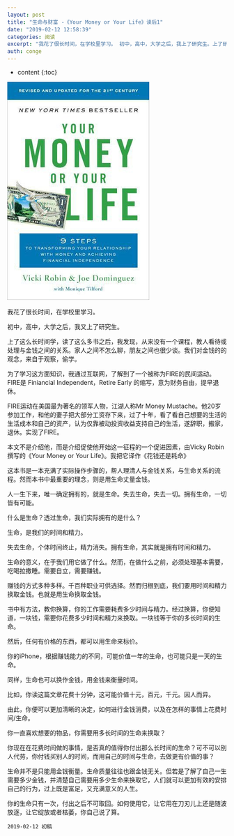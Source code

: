 ```yaml
---
layout: post
title: "生命与财富 -《Your Money or Your Life》读后1"
date: "2019-02-12 12:58:39"
categories: 阅读
excerpt: "我花了很长时间，在学校里学习。 初中，高中，大学之后，我上了研究生。上了研究生毕业之后，又去了美国读博士。几年之后，博士学位没拿到，就又拿了个硕..."
auth: conge
---
```

* content
{:toc}

![ ](/assets/images/阅读/118382-a33f52b8e81d09fc.jpg)

我花了很长时间，在学校里学习。

初中，高中，大学之后，我又上了研究生。

上了这么长时间学，读了这么多书之后，我发现，从来没有一个课程，教人看待或处理与金钱之间的关系。家人之间不怎么聊，朋友之间也很少谈。我们对金钱的的观念，来自于观察，偷学。

为了学习这方面知识，我通过互联网，了解到了一个被称为FIRE的民间运动。FIRE是 Finiancial Independent，Retire Early 的缩写，意为财务自由，提早退休。

FIRE运动在美国最为著名的领军人物，江湖人称Mr Money Mustache。他20岁参加工作，和他的妻子把大部分工资存下来，过了十年，看了看自己想要的生活的生活成本和自己的资产，认为仅靠被动投资收益支持自己的生活，遂辞职，搬家，退休。实现了FIRE。

本文不是介绍他，而是介绍促使他开始这一征程的一个促进因素，由Vicky Robin撰写的《Your Money or Your Life》。我把它译作《花钱还是耗命》

这本书是一本充满了实际操作步骤的，帮人理清人与金钱关系，与生命关系的流程。然而本书中最重要的理念，则是用生命丈量金钱。

人一生下来，唯一确定拥有的，就是生命。失去生命，失去一切。拥有生命，一切皆有可能。

什么是生命？透过生命，我们实际拥有的是什么？

生命，是我们的时间和精力。

失去生命，个体时间终止，精力消失。拥有生命，其实就是拥有时间和精力。

生命的意义，在于我们用它做了什么。然而，在做什么之前，必须处理基本需要，吃喝拉撒睡。需要自立，需要赚钱。

赚钱的方式多种多样。千百种职业可供选择。然而归根到底，我们要用时间和精力换取金钱。也就是用生命换取金钱。

书中有方法，教你换算，你的工作需要耗费多少时间与精力。经过换算，你便知道，一块钱，需要你花费多少时间和精力来换取。一块钱等于你的多长时间的生命。

然后，任何有价格的东西，都可以用生命来标价。

你的iPhone，根据赚钱能力的不同，可能价值一年的生命，也可能只是一天的生命。

同样，生命也可以换作金钱，用金钱来衡量时间。

比如，你读这篇文章花费十分钟，这可能价值十元，百元，千元。因人而异。

由此，你便可以更加清晰的决定，如何进行金钱消费，以及在怎样的事情上花费时间/生命。

你一直喜欢想要的物品，你需要用多长时间的生命来换取？

你现在在花费时间做的事情，是否真的值得你付出那么长时间的生命？可不可以别人代劳，你付钱买别人的时间，而用自己的时间与生命，去做更有价值的事？

生命并不是只能用金钱衡量。生命质量往往也跟金钱无关。但若是了解了自己一生需要多少金钱，并清楚自己需要用多少生命来换取它，人们就可以更加有效的安排自己的行为，过上既是富足，又充满意义的人生。

你的生命只有一次，付出之后不可取回。如何使用它，让它用在刀刃儿上还是随波放逐，让它绽放或者枯萎，你自己说了算。


```
2019-02-12 初稿
```
